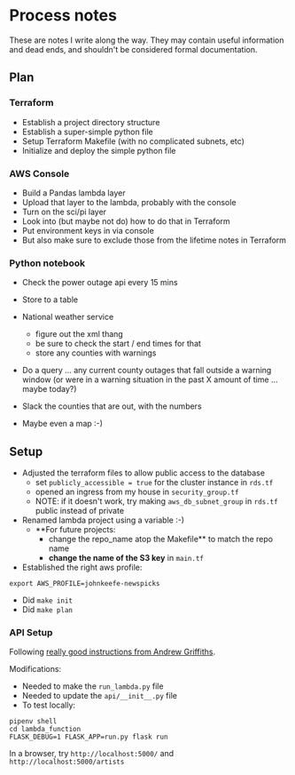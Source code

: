 # Process notes

These are notes I write along the way. They may contain useful information and dead ends, and shouldn't be considered formal documentation.

## Plan

### Terraform

- Establish a project directory structure
- Establish a super-simple python file
- Setup Terraform Makefile (with no complicated subnets, etc)
- Initialize and deploy the simple python file

### AWS Console

- Build a Pandas lambda layer
- Upload that layer to the lambda, probably with the console
- Turn on the sci/pi layer
- Look into (but maybe not do) how to do that in Terraform
- Put environment keys in via console
- But also make sure to exclude those from the lifetime notes in Terraform

### Python notebook

- Check the power outage api every 15 mins
- Store to a table

- National weather service
    - figure out the xml thang
    - be sure to check the start / end times for that
    - store any counties with warnings

- Do a query … any current county outages that fall outside a warning window (or were in a warning situation in the past X amount of time … maybe today?)
- Slack the counties that are out, with the numbers
- Maybe even a map :-)

## Setup

- Adjusted the terraform files to allow public access to the database
    - set `publicly_accessible = true` for the cluster instance in `rds.tf`
    - opened an ingress from my house in  `security_group.tf`
    - NOTE: if it doesn't work, try making `aws_db_subnet_group` in `rds.tf` public instead of private
- Renamed lambda project using a variable :-)
    - **For future projects: 
        - change the repo_name atop the Makefile** to match the repo name
        - **change the name of the S3 key** in `main.tf`
- Established the right aws profile:

```
export AWS_PROFILE=johnkeefe-newspicks
```

- Did `make init`
- Did `make plan`

### API Setup

Following [really good instructions from Andrew Griffiths](https://andrewgriffithsonline.com/blog/180412-deploy-flask-api-any-serverless-cloud-platform/). 

Modifications:
- Needed to make the `run_lambda.py` file
- Needed to update the `api/__init__.py` file
- To test locally:

```
pipenv shell
cd lambda_function
FLASK_DEBUG=1 FLASK_APP=run.py flask run
```

In a browser, try `http://localhost:5000/` and `http://localhost:5000/artists`

